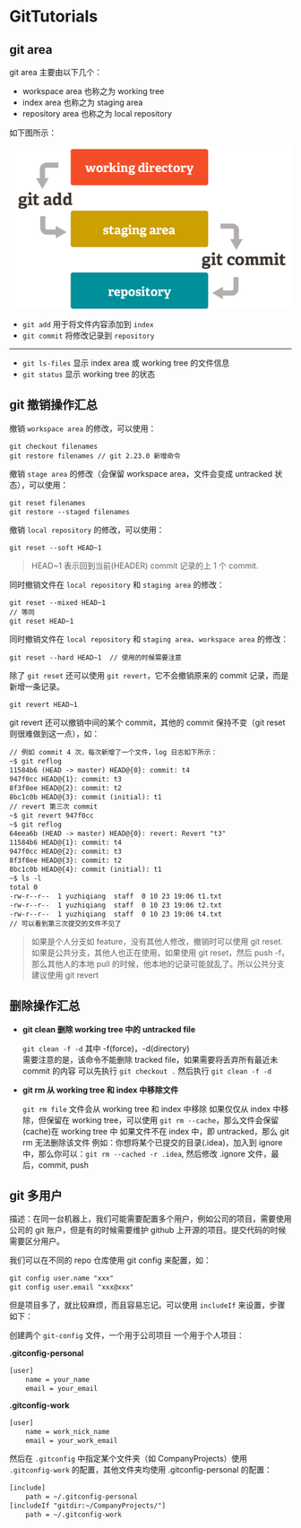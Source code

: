 # GitTutorials


## git area

git area 主要由以下几个：
- workspace area 也称之为 working tree
- index area 也称之为 staging area
- repository area 也称之为 local repository 

如下图所示：

![git areas](images/git-areas.png)



- `git add` 用于将文件内容添加到 `index`
- `git commit` 将修改记录到 `repository`

---

- `git ls-files` 显示 index area 或 working tree 的文件信息
- `git status` 显示 working tree 的状态

## git 撤销操作汇总

撤销 `workspace area` 的修改，可以使用：

```
git checkout filenames
git restore filenames // git 2.23.0 新增命令
```

撤销 `stage area` 的修改（会保留 workspace area，文件会变成 untracked 状态），可以使用：

```
git reset filenames
git restore --staged filenames
```

撤销 `local repository` 的修改，可以使用：

```
git reset --soft HEAD~1
```
> HEAD~1 表示回到当前(HEADER) commit 记录的上 1 个 commit.

同时撤销文件在 `local repository` 和 `staging area` 的修改：

```
git reset --mixed HEAD~1
// 等同
git reset HEAD~1
```

同时撤销文件在 `local repository` 和 `staging area`、`workspace area` 的修改：

```
git reset --hard HEAD~1  // 使用的时候需要注意
```


除了 `git reset` 还可以使用 `git revert`，它不会撤销原来的 commit 记录，而是新增一条记录。

```
git revert HEAD~1
```

git revert 还可以撤销中间的某个 commit，其他的 commit 保持不变（git reset 则很难做到这一点），如：

```
// 例如 commit 4 次，每次新增了一个文件，log 日志如下所示：
~$ git reflog
11584b6 (HEAD -> master) HEAD@{0}: commit: t4
947f0cc HEAD@{1}: commit: t3
8f3f8ee HEAD@{2}: commit: t2
8bc1c0b HEAD@{3}: commit (initial): t1
// revert 第三次 commit
~$ git revert 947f0cc
~$ git reflog
64eea6b (HEAD -> master) HEAD@{0}: revert: Revert "t3"
11584b6 HEAD@{1}: commit: t4
947f0cc HEAD@{2}: commit: t3
8f3f8ee HEAD@{3}: commit: t2
8bc1c0b HEAD@{4}: commit (initial): t1
~$ ls -l
total 0
-rw-r--r--  1 yuzhiqiang  staff  0 10 23 19:06 t1.txt
-rw-r--r--  1 yuzhiqiang  staff  0 10 23 19:06 t2.txt
-rw-r--r--  1 yuzhiqiang  staff  0 10 23 19:06 t4.txt
// 可以看到第三次提交的文件不见了
```

> 如果是个人分支如 feature，没有其他人修改，撤销时可以使用 git reset.
> 如果是公共分支，其他人也正在使用，如果使用 git reset，然后 push -f，那么其他人的本地 pull 的时候，他本地的记录可能就乱了。所以公共分支建议使用 git revert

## 删除操作汇总

- **git clean 删除 working tree 中的 untracked file**

  `git clean -f -d` 其中 -f(force)，-d(directory)    
   需要注意的是，该命令不能删除 tracked file，如果需要将丢弃所有最近未 commit 的内容
   可以先执行 `git checkout .` 然后执行 `git clean -f -d`


- **git rm 从 working tree 和 index 中移除文件**

    `git rm file` 文件会从 working tree 和 index 中移除
    如果仅仅从 index 中移除，但保留在 working tree，可以使用 `git rm --cache`，那么文件会保留(cache)在 working tree 中
    如果文件不在 index 中，即 untracked，那么 git rm 无法删除该文件
    例如：你想将某个已提交的目录(.idea)，加入到 ignore 中，那么你可以：`git rm --cached -r .idea`, 然后修改 .ignore 文件，最后，commit, push
    

## git 多用户

描述：在同一台机器上，我们可能需要配置多个用户，例如公司的项目，需要使用公司的 git 账户，但是有的时候需要维护 github 上开源的项目。提交代码的时候需要区分用户。

我们可以在不同的 repo 仓库使用 git config 来配置，如：

```
git config user.name "xxx"
git config user.email "xxx@xxx"
```

但是项目多了，就比较麻烦，而且容易忘记。可以使用 `includeIf` 来设置，步骤如下：

创建两个 `git-config` 文件，一个用于公司项目 一个用于个人项目：

**.gitconfig-personal** 

```
[user]
	name = your_name
	email = your_email
```



**.gitconfig-work**
```
[user]
	name = work_nick_name
	email = your_work_email
```

然后在 `.gitconfig` 中指定某个文件夹（如 CompanyProjects）使用 `.gitconfig-work` 的配置，其他文件夹均使用 .gitconfig-personal 的配置：

```
[include]
    path = ~/.gitconfig-personal
[includeIf "gitdir:~/CompanyProjects/"]
    path = ~/.gitconfig-work
```

